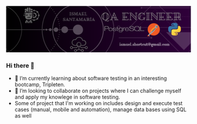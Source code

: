 <div id="header" align="center">
  <img decoding="async" src="https://github.com/isma9207/isma9207/blob/main/QA%20ENGINEER%20(2).png?raw=true" width="800"/>
</div>


### Hi there 👋

- 🌱 I’m currently learning about software testing in an interesting bootcamp, Tripleten.
- 👯 I’m looking to collaborate on projects where I can challenge myself and apply my knowlege in software testing.
- Some of project that I'm working on includes design and execute test cases (manual, mobile and automation), manage data bases using SQL as well

